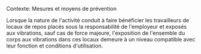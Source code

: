 Contexte: Mesures et moyens de prévention

Lorsque la nature de l'activité conduit à faire bénéficier les travailleurs de locaux de repos placés sous la responsabilité de l'employeur et exposés aux vibrations, sauf cas de force majeure, l'exposition de l'ensemble du corps aux vibrations dans ces locaux demeure à un niveau compatible avec leur fonction et conditions d'utilisation.